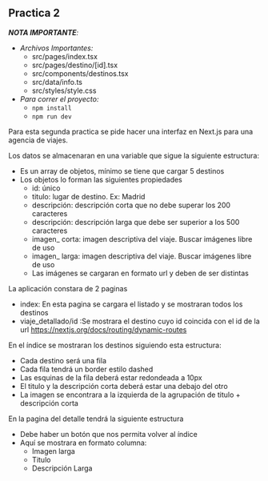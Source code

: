 ## Practica 2

_**NOTA IMPORTANTE**:_
- _Archivos Importantes:_
  - src/pages/index.tsx
  - src/pages/destino/[id].tsx
  - src/components/destinos.tsx
  - src/data/info.ts
  - src/styles/style.css
- _Para correr el proyecto:_
  - `npm install`
  - `npm run dev`

Para esta segunda practica se pide hacer una interfaz en Next.js para una agencia de viajes.

Los datos se almacenaran en una variable que sigue la siguiente estructura:
- Es un array de objetos, mínimo se tiene que cargar 5 destinos
- Los objetos lo forman las siguientes propiedades
  - id: único
  - titulo: lugar de destino. Ex: Madrid
  - descripción: descripción corta que no debe superar los 200 caracteres
  - descripción: descripción larga que debe ser superior a los 500 caracteres
  - imagen_ corta: imagen descriptiva del viaje. Buscar imágenes libre de uso
  - imagen_ larga: imagen descriptiva del viaje. Buscar imágenes libre de uso
  - Las imágenes se cargaran en formato url y deben de ser distintas
  
La aplicación constara de 2 paginas
- index: En esta pagina se cargara el listado y se mostraran todos los destinos
- viaje_detallado/id :Se mostrara el destino cuyo id coincida con el id de la url https://nextjs.org/docs/routing/dynamic-routes

En el índice se mostraran los destinos siguiendo esta estructura:
- Cada destino será una fila
- Cada fila tendrá un border estilo dashed
- Las esquinas de la fila deberá estar redondeada a 10px
- El titulo y la descripción corta deberá estar una debajo del otro
- La imagen se encontrara a la izquierda de la agrupación de titulo + descripción corta

En la pagina del detalle tendrá la siguiente estructura
- Debe haber un botón que nos permita volver al índice
- Aquí se mostrara en formato columna:
  - Imagen larga
  - Titulo
  - Descripción Larga
